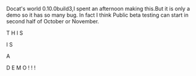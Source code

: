 Docat's world 0.10.0build3,I spent an afternoon making this.But it is only a demo so it has so many bug.
In fact I think Public beta testing can start in second half of October or November.

















T
H
I
S

I
S

A

D
E
M
O
!
!
!
